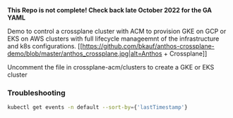 **This Repo is not complete! Check back late October 2022 for the GA YAML**

Demo to control a crossplane cluster with ACM to provision GKE on GCP or EKS on AWS clusters with full lifecycle manageemnt of the infrastructure and k8s configurations. 
[[https://github.com/bkauf/anthos-crossplane-demo/blob/master/anthos_crossplane.jpg|alt=Anthos + Crossplane]]

Uncomment the file in crossplane-acm/clusters to create a GKE or EKS cluster

### Troubleshooting
```sh
kubectl get events -n default --sort-by={'lastTimestamp'}
```
